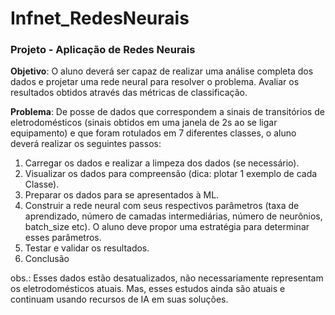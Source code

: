 # Infnet_RedesNeurais

### Projeto - Aplicação de Redes Neurais

**Objetivo**: O aluno deverá ser capaz de realizar uma análise completa dos dados e projetar uma rede neural para resolver o problema. Avaliar os resultados obtidos através das métricas de classificação.

**Problema**: De posse de dados que correspondem a sinais de transitórios de eletrodomésticos (sinais obtidos em uma janela de 2s ao se ligar
equipamento) e que foram rotulados em 7 diferentes classes, o aluno deverá realizar os seguintes passos:

1) Carregar os dados e realizar a limpeza dos dados (se necessário).
2) Visualizar os dados para compreensão (dica: plotar 1 exemplo de cada Classe).
3) Preparar os dados para se apresentados à ML.
4) Construir a rede neural com seus respectivos parâmetros (taxa de aprendizado, número de camadas intermediárias, número de neurônios, batch_size etc). O aluno deve propor uma estratégia para determinar esses parâmetros.
5) Testar e validar os resultados.
6) Conclusão

obs.: Esses dados estão desatualizados, não necessariamente representam os eletrodomésticos atuais. Mas, esses estudos ainda são atuais e continuam usando recursos de IA em suas soluções.
